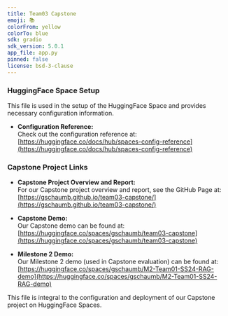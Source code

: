 ```yaml
---
title: Team03 Capstone
emoji: 📚
colorFrom: yellow
colorTo: blue
sdk: gradio
sdk_version: 5.0.1
app_file: app.py
pinned: false
license: bsd-3-clause
---
```


### HuggingFace Space Setup

This file is used in the setup of the HuggingFace Space and provides necessary configuration information.

- **Configuration Reference:**  
  Check out the configuration reference at:  
  [https://huggingface.co/docs/hub/spaces-config-reference](https://huggingface.co/docs/hub/spaces-config-reference)


### Capstone Project Links

- **Capstone Project Overview and Report:**  
  For our Capstone project overview and report, see the GitHub Page at:  
  [https://gschaumb.github.io/team03-capstone/](https://gschaumb.github.io/team03-capstone/)

- **Capstone Demo:**  
  Our Capstone demo can be found at:  
  [https://huggingface.co/spaces/gschaumb/team03-capstone](https://huggingface.co/spaces/gschaumb/team03-capstone)

- **Milestone 2 Demo:**  
  Our Milestone 2 demo (used in Capstone evaluation) can be found at:  
  [https://huggingface.co/spaces/gschaumb/M2-Team01-SS24-RAG-demo](https://huggingface.co/spaces/gschaumb/M2-Team01-SS24-RAG-demo)


This file is integral to the configuration and deployment of our Capstone project on HuggingFace Spaces.
